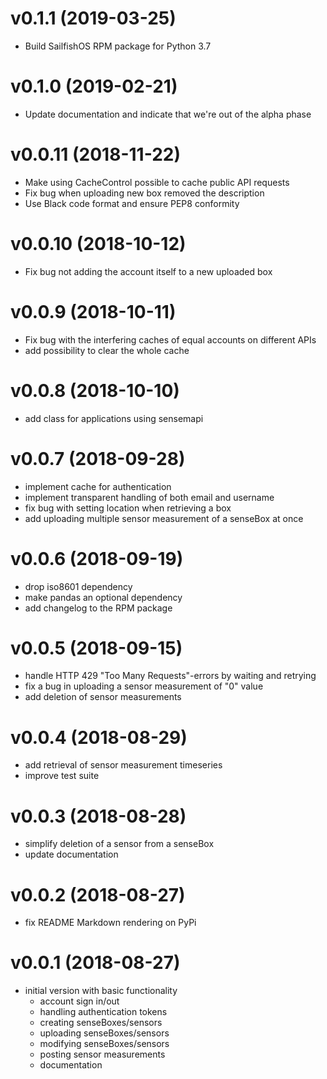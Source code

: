 v0.1.1 (2019-03-25)
======================

- Build SailfishOS RPM package for Python 3.7

v0.1.0 (2019-02-21)
======================

- Update documentation and indicate that we're out of the alpha phase

v0.0.11 (2018-11-22)
======================

- Make using CacheControl possible to cache public API requests
- Fix bug when uploading new box removed the description
- Use Black code format and ensure PEP8 conformity

v0.0.10 (2018-10-12)
======================

- Fix bug not adding the account itself to a new uploaded box

v0.0.9 (2018-10-11)
======================

- Fix bug with the interfering caches of equal accounts on different APIs
- add possibility to clear the whole cache

v0.0.8 (2018-10-10)
======================

- add class for applications using sensemapi

v0.0.7 (2018-09-28)
======================

- implement cache for authentication
- implement transparent handling of both email and username
- fix bug with setting location when retrieving a box
- add uploading multiple sensor measurement of a senseBox at once

v0.0.6 (2018-09-19)
======================

- drop iso8601 dependency
- make pandas an optional dependency
- add changelog to the RPM package

v0.0.5 (2018-09-15)
======================

- handle HTTP 429 "Too Many Requests"-errors by waiting and retrying
- fix a bug in uploading a sensor measurement of "0" value
- add deletion of sensor measurements

v0.0.4 (2018-08-29)
======================

- add retrieval of sensor measurement timeseries
- improve test suite

v0.0.3 (2018-08-28)
======================

- simplify deletion of a sensor from a senseBox
- update documentation

v0.0.2 (2018-08-27)
======================

- fix README Markdown rendering on PyPi

v0.0.1 (2018-08-27)
======================

- initial version with basic functionality
    - account sign in/out
    - handling authentication tokens
    - creating senseBoxes/sensors
    - uploading senseBoxes/sensors
    - modifying senseBoxes/sensors
    - posting sensor measurements
    - documentation
